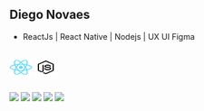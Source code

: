 ## Diego Novaes

- ReactJs | React Native | Nodejs | UX UI Figma

</div>
<div style="display: inline_block"><br>
  <img align="center" alt="React" height="30" width="40" src="https://raw.githubusercontent.com/devicons/devicon/master/icons/react/react-original.svg">
  <img align="center" alt="Node" height="30" width="40" src="https://github.com/vorillaz/devicons/blob/master/!SVG/nodejs_small.svg">
</div>

  ##

<div>
   <a href="https://www.linkedin.com/in/diego-novaes-598005221" target="_blank"><img src="https://img.shields.io/badge/-LinkedIn-%230077B5?style=for-the-badge&logo=linkedin&logoColor=white" target="_blank"></a> 
  <a href = "profile.php?id=100067017259283"><img src = "https://img.shields.io/badge/Facebook-1877F2?style=for-the-badge&logo=facebook&logoColor=white"></a>
  <a href = "https://web.whatsapp.com/18988173153" target="_blank"><img src="https://img.shields.io/badge/WhatsApp-25D366?style=for-the-badge&logo=whatsapp&logoColor=white"></a>
  <a href = "mailto:novaessdiego@gmail.com"><img src="https://img.shields.io/badge/-Gmail-%23333?style=for-the-badge&logo=gmail&logoColor=white" target="_blank"></a>
  <a href="https://instagram.com/novaess_diego" target="_blank"><img src="https://img.shields.io/badge/-Instagram-%23E4405F?style=for-the-badge&logo=instagram&logoColor=white" target="_blank"></a>
</div>
